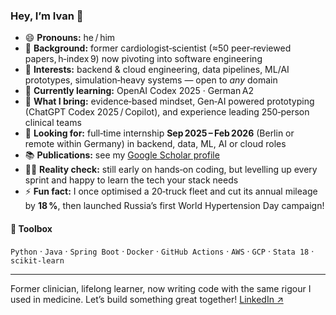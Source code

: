 ### Hey, I’m Ivan 👋

- 😄 **Pronouns:** he / him  
- 👋 **Background:** former cardiologist‑scientist (≈50 peer‑reviewed papers, h‑index 9) now pivoting into software engineering  
- 👀 **Interests:** backend & cloud engineering, data pipelines, ML/AI prototypes, simulation‑heavy systems — open to *any* domain  
- 🌱 **Currently learning:** OpenAI Codex 2025 · German A2  
- 💪 **What I bring:** evidence‑based mindset, Gen‑AI powered prototyping (ChatGPT Codex 2025 / Copilot), and experience leading 250‑person clinical teams  
- 🤝 **Looking for:** full‑time internship **Sep 2025 – Feb 2026** (Berlin or remote within Germany) in backend, data, ML, AI or cloud roles  
- 📚 **Publications:** see my [Google Scholar profile](https://scholar.google.com/citations?user=oCVFsu4AAAAJ)  
- 👩‍💻 **Reality check:** still early on hands‑on coding, but levelling up every sprint and happy to learn the tech your stack needs  
- ⚡ **Fun fact:** I once optimised a 20‑truck fleet and cut its annual mileage by **18 %**, then launched Russia’s first World Hypertension Day campaign! 

#### 🧰 Toolbox
`Python` · `Java` · `Spring Boot` · `Docker` · `GitHub Actions` · `AWS` · `GCP` · `Stata 18` · `scikit‑learn` 

---

Former clinician, lifelong learner, now writing code with the same rigour I used in medicine. Let’s build something great together!
[LinkedIn ↗](https://www.linkedin.com/in/ivanstarostin/)  
